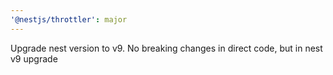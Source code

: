```yaml
---
'@nestjs/throttler': major
---
```


Upgrade nest version to v9. No breaking changes in direct code, but in nest v9 upgrade
